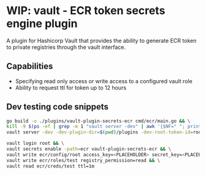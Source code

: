 # WIP: vault - ECR token secrets engine plugin

A plugin for Hashicorp Vault that provides the ability to generate ECR token to private registries through the vault interface.

## Capabilities

- Specifying read only access or write access to a configured vault role
- Ability to request ttl for token up to 12 hours

## Dev testing code snippets

```sh
go build -o ./plugins/vault-plugin-secrets-ecr cmd/ecr/main.go && \
kill -9 $(ps -ef | grep -m 1 "vault server -dev" | awk '{$NF=" "; print $2}') || true && \
vault server -dev -dev-plugin-dir=$(pwd)/plugins -dev-root-token-id=root &
```

```sh
vault login root && \
vault secrets enable -path=ecr vault-plugin-secrets-ecr && \
vault write ecr/config/root access_key=<PLACEHOLDER> secret_key=<PLACEHOLDER> region=us-east-1 && \
vault write ecr/roles/test registry_permission=read && \
vault read ecr/creds/test ttl=1m
```
